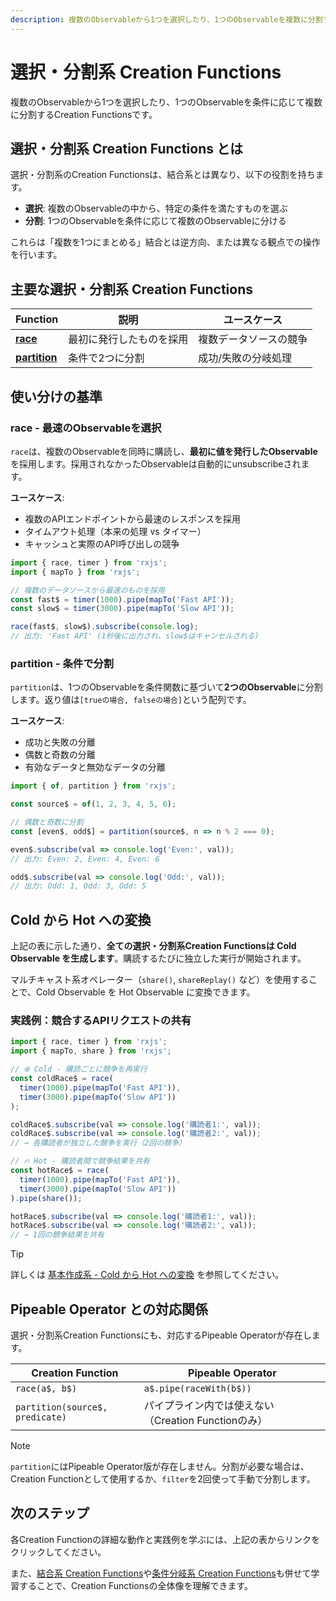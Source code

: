 ```yaml
---
description: 複数のObservableから1つを選択したり、1つのObservableを複数に分割するCreation Functionsについて解説します。raceとpartitionの使い分けと実践例を学びます。
---
```


# 選択・分割系 Creation Functions

複数のObservableから1つを選択したり、1つのObservableを条件に応じて複数に分割するCreation Functionsです。

## 選択・分割系 Creation Functions とは

選択・分割系のCreation Functionsは、結合系とは異なり、以下の役割を持ちます。

- **選択**: 複数のObservableの中から、特定の条件を満たすものを選ぶ
- **分割**: 1つのObservableを条件に応じて複数のObservableに分ける

これらは「複数を1つにまとめる」結合とは逆方向、または異なる観点での操作を行います。

## 主要な選択・分割系 Creation Functions

| Function | 説明 | ユースケース |
|----------|------|-------------|
| **[race](/guide/creation-functions/selection/race)** | 最初に発行したものを採用 | 複数データソースの競争 |
| **[partition](/guide/creation-functions/selection/partition)** | 条件で2つに分割 | 成功/失敗の分岐処理 |

## 使い分けの基準

### race - 最速のObservableを選択

`race`は、複数のObservableを同時に購読し、**最初に値を発行したObservable**を採用します。採用されなかったObservableは自動的にunsubscribeされます。

**ユースケース**:
- 複数のAPIエンドポイントから最速のレスポンスを採用
- タイムアウト処理（本来の処理 vs タイマー）
- キャッシュと実際のAPI呼び出しの競争

```typescript
import { race, timer } from 'rxjs';
import { mapTo } from 'rxjs';

// 複数のデータソースから最速のものを採用
const fast$ = timer(1000).pipe(mapTo('Fast API'));
const slow$ = timer(3000).pipe(mapTo('Slow API'));

race(fast$, slow$).subscribe(console.log);
// 出力: 'Fast API' (1秒後に出力され、slow$はキャンセルされる)
```

### partition - 条件で分割

`partition`は、1つのObservableを条件関数に基づいて**2つのObservable**に分割します。返り値は`[trueの場合, falseの場合]`という配列です。

**ユースケース**:
- 成功と失敗の分離
- 偶数と奇数の分離
- 有効なデータと無効なデータの分離

```typescript
import { of, partition } from 'rxjs';

const source$ = of(1, 2, 3, 4, 5, 6);

// 偶数と奇数に分割
const [even$, odd$] = partition(source$, n => n % 2 === 0);

even$.subscribe(val => console.log('Even:', val));
// 出力: Even: 2, Even: 4, Even: 6

odd$.subscribe(val => console.log('Odd:', val));
// 出力: Odd: 1, Odd: 3, Odd: 5
```

## Cold から Hot への変換

上記の表に示した通り、**全ての選択・分割系Creation Functionsは Cold Observable を生成します**。購読するたびに独立した実行が開始されます。

マルチキャスト系オペレーター（`share()`, `shareReplay()` など）を使用することで、Cold Observable を Hot Observable に変換できます。

### 実践例：競合するAPIリクエストの共有

```typescript
import { race, timer } from 'rxjs';
import { mapTo, share } from 'rxjs';

// ❄️ Cold - 購読ごとに競争を再実行
const coldRace$ = race(
  timer(1000).pipe(mapTo('Fast API')),
  timer(3000).pipe(mapTo('Slow API'))
);

coldRace$.subscribe(val => console.log('購読者1:', val));
coldRace$.subscribe(val => console.log('購読者2:', val));
// → 各購読者が独立した競争を実行（2回の競争）

// 🔥 Hot - 購読者間で競争結果を共有
const hotRace$ = race(
  timer(1000).pipe(mapTo('Fast API')),
  timer(3000).pipe(mapTo('Slow API'))
).pipe(share());

hotRace$.subscribe(val => console.log('購読者1:', val));
hotRace$.subscribe(val => console.log('購読者2:', val));
// → 1回の競争結果を共有
```

> [!TIP]
> 詳しくは [基本作成系 - Cold から Hot への変換](/guide/creation-functions/basic/#cold-から-hot-への変換) を参照してください。

## Pipeable Operator との対応関係

選択・分割系Creation Functionsにも、対応するPipeable Operatorが存在します。

| Creation Function | Pipeable Operator |
|-------------------|-------------------|
| `race(a$, b$)` | `a$.pipe(raceWith(b$))` |
| `partition(source$, predicate)` | パイプライン内では使えない（Creation Functionのみ） |

> [!NOTE]
> `partition`にはPipeable Operator版が存在しません。分割が必要な場合は、Creation Functionとして使用するか、`filter`を2回使って手動で分割します。

## 次のステップ

各Creation Functionの詳細な動作と実践例を学ぶには、上記の表からリンクをクリックしてください。

また、[結合系 Creation Functions](/guide/creation-functions/combination/)や[条件分岐系 Creation Functions](/guide/creation-functions/conditional/)も併せて学習することで、Creation Functionsの全体像を理解できます。
